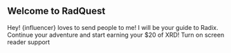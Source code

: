 ## Welcome to RadQuest

Hey! {influencer} loves to send people to me! I will be your guide to Radix. Continue your adventure and start earning your $20 of XRD!
Turn on screen reader support
